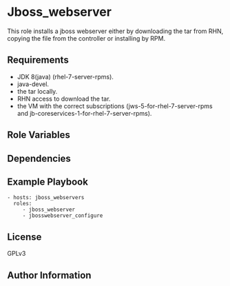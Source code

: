 Jboss_webserver
=========

This role installs a jboss webserver either by downloading the tar from RHN, copying the file from the controller or installing by RPM.

Requirements
------------

* JDK 8(java) (rhel-7-server-rpms).
* java-devel.
* the tar locally.
* RHN access to download the tar.
* the VM with the correct subscriptions (jws-5-for-rhel-7-server-rpms and jb-coreservices-1-for-rhel-7-server-rpms).

Role Variables
--------------


Dependencies
------------


Example Playbook
----------------

    - hosts: jboss_webservers
      roles:
         - jboss_webserver
         - jbosswebserver_configure

License
-------

GPLv3

Author Information
------------------


